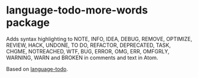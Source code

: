 # language-todo-more-words package

Adds syntax highlighting to NOTE, INFO, IDEA, DEBUG, REMOVE, OPTIMIZE, REVIEW, HACK, UNDONE, TO DO, REFACTOR, DEPRECATED, TASK, CHGME, NOTREACHED, WTF, BUG, ERROR, OMG, ERR, OMFGRLY, WARNING, WARN and BROKEN in comments and text in Atom.

Based on [language-todo](https://github.com/atom/language-todo).
